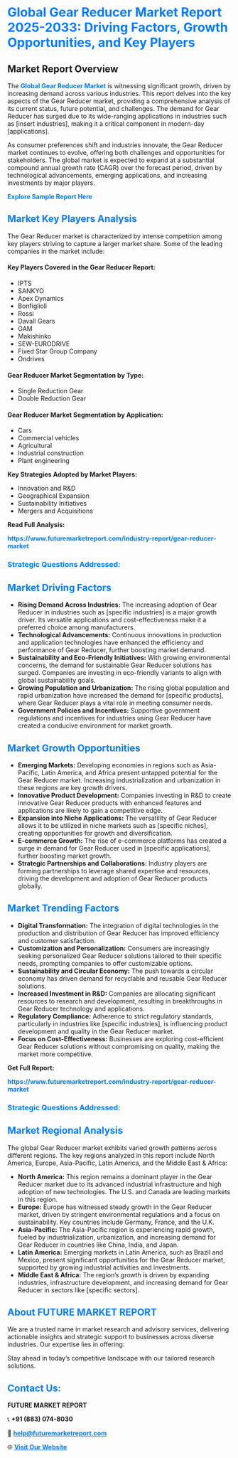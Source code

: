 <h1 style="color: #007BFF;">Global Gear Reducer Market Report 2025-2033: Driving Factors, Growth Opportunities, and Key Players</h1>

<section id="overview">
<h2>Market Report Overview</h2>
<p>The <a href="https://www.futuremarketreport.com/industry-report/gear-reducer-market" style="color: #007BFF; text-decoration: none;"><strong>Global Gear Reducer Market</strong></a> is witnessing significant growth, driven by increasing demand across various industries. This report delves into the key aspects of the Gear Reducer market, providing a comprehensive analysis of its current status, future potential, and challenges. The demand for Gear Reducer has surged due to its wide-ranging applications in industries such as [insert industries], making it a critical component in modern-day [applications].</p>
<p>As consumer preferences shift and industries innovate, the Gear Reducer market continues to evolve, offering both challenges and opportunities for stakeholders. The global market is expected to expand at a substantial compound annual growth rate (CAGR) over the forecast period, driven by technological advancements, emerging applications, and increasing investments by major players.</p>
</section>

<section id="overview">
<p><a href="https://www.futuremarketreport.com/request-sample/reportId=64280" style="color: #007BFF; text-decoration: none;"><strong>Explore Sample Report Here</strong></a></p>
</section>

<section id="key-players">
<h2 style="color: #007BFF;">Market Key Players Analysis</h2>
<p>The Gear Reducer market is characterized by intense competition among key players striving to capture a larger market share. Some of the leading companies in the market include:</p>
<h4>Key Players Covered in the Gear Reducer Report:</h4>
<ul><li>IPTS</li><li>SANKYO</li><li>Apex Dynamics</li><li>Bonfiglioli</li><li>Rossi</li><li>Davall Gears</li><li>GAM</li><li>Makishinko</li><li>SEW-EURODRIVE</li><li>Fixed Star Group Company</li><li>Ondrives</li></ul>
<h4>Gear Reducer Market Segmentation by Type:</h4>
<ul><li>Single Reduction Gear</li><li>Double Reduction Gear</li></ul>

<h4>Gear Reducer Market Segmentation by Application:</h4>
<ul><li>Cars</li><li>Commercial vehicles</li><li>Agricultural</li><li>Industrial construction</li><li>Plant engineering</li></ul>
<p><strong>Key Strategies Adopted by Market Players:</strong></p>
<ul>
<li>Innovation and R&D</li>
<li>Geographical Expansion</li>
<li>Sustainability Initiatives</li>
<li>Mergers and Acquisitions</li>
</ul>
</section>

<section>
<p><strong>Read Full Analysis: </strong></p><a href="https://www.futuremarketreport.com/industry-report/gear-reducer-market" style="color: #007BFF; text-decoration: none;"><strong>https://www.futuremarketreport.com/industry-report/gear-reducer-market</strong></a>
<h3 style="color: #007BFF;">Strategic Questions Addressed:</h3>
</section>

<section id="driving-factors">
<h2 style="color: #007BFF;">Market Driving Factors</h2>
<ul>
<li><strong>Rising Demand Across Industries:</strong> The increasing adoption of Gear Reducer in industries such as [specific industries] is a major growth driver. Its versatile applications and cost-effectiveness make it a preferred choice among manufacturers.</li>
<li><strong>Technological Advancements:</strong> Continuous innovations in production and application technologies have enhanced the efficiency and performance of Gear Reducer, further boosting market demand.</li>
<li><strong>Sustainability and Eco-Friendly Initiatives:</strong> With growing environmental concerns, the demand for sustainable Gear Reducer solutions has surged. Companies are investing in eco-friendly variants to align with global sustainability goals.</li>
<li><strong>Growing Population and Urbanization:</strong> The rising global population and rapid urbanization have increased the demand for [specific products], where Gear Reducer plays a vital role in meeting consumer needs.</li>
<li><strong>Government Policies and Incentives:</strong> Supportive government regulations and incentives for industries using Gear Reducer have created a conducive environment for market growth.</li>
</ul>
</section>

<section id="growth-opportunities">
<h2 style="color: #007BFF;">Market Growth Opportunities</h2>
<ul>
<li><strong>Emerging Markets:</strong> Developing economies in regions such as Asia-Pacific, Latin America, and Africa present untapped potential for the Gear Reducer market. Increasing industrialization and urbanization in these regions are key growth drivers.</li>
<li><strong>Innovative Product Development:</strong> Companies investing in R&D to create innovative Gear Reducer products with enhanced features and applications are likely to gain a competitive edge.</li>
<li><strong>Expansion into Niche Applications:</strong> The versatility of Gear Reducer allows it to be utilized in niche markets such as [specific niches], creating opportunities for growth and diversification.</li>
<li><strong>E-commerce Growth:</strong> The rise of e-commerce platforms has created a surge in demand for Gear Reducer used in [specific applications], further boosting market growth.</li>
<li><strong>Strategic Partnerships and Collaborations:</strong> Industry players are forming partnerships to leverage shared expertise and resources, driving the development and adoption of Gear Reducer products globally.</li>
</ul>
</section>

<section id="trending-factors">
<h2 style="color: #007BFF;">Market Trending Factors</h2>
<ul>
<li><strong>Digital Transformation:</strong> The integration of digital technologies in the production and distribution of Gear Reducer has improved efficiency and customer satisfaction.</li>
<li><strong>Customization and Personalization:</strong> Consumers are increasingly seeking personalized Gear Reducer solutions tailored to their specific needs, prompting companies to offer customizable options.</li>
<li><strong>Sustainability and Circular Economy:</strong> The push towards a circular economy has driven demand for recyclable and reusable Gear Reducer solutions.</li>
<li><strong>Increased Investment in R&D:</strong> Companies are allocating significant resources to research and development, resulting in breakthroughs in Gear Reducer technology and applications.</li>
<li><strong>Regulatory Compliance:</strong> Adherence to strict regulatory standards, particularly in industries like [specific industries], is influencing product development and quality in the Gear Reducer market.</li>
<li><strong>Focus on Cost-Effectiveness:</strong> Businesses are exploring cost-efficient Gear Reducer solutions without compromising on quality, making the market more competitive.</li>
</ul>
</section>

<section>
<p><strong>Get Full Report: </strong></p><a href="https://www.futuremarketreport.com/industry-report/gear-reducer-market" style="color: #007BFF; text-decoration: none;"><strong>https://www.futuremarketreport.com/industry-report/gear-reducer-market</strong></a>
<h3 style="color: #007BFF;">Strategic Questions Addressed:</h3>
</section>


<section id="regional-analysis">
<h2 style="color: #007BFF;">Market Regional Analysis</h2>
<p>The global Gear Reducer market exhibits varied growth patterns across different regions. The key regions analyzed in this report include North America, Europe, Asia-Pacific, Latin America, and the Middle East & Africa:</p>
<ul>
<li><strong>North America:</strong> This region remains a dominant player in the Gear Reducer market due to its advanced industrial infrastructure and high adoption of new technologies. The U.S. and Canada are leading markets in this region.</li>
<li><strong>Europe:</strong> Europe has witnessed steady growth in the Gear Reducer market, driven by stringent environmental regulations and a focus on sustainability. Key countries include Germany, France, and the U.K.</li>
<li><strong>Asia-Pacific:</strong> The Asia-Pacific region is experiencing rapid growth, fueled by industrialization, urbanization, and increasing demand for Gear Reducer in countries like China, India, and Japan.</li>
<li><strong>Latin America:</strong> Emerging markets in Latin America, such as Brazil and Mexico, present significant opportunities for the Gear Reducer market, supported by growing industrial activities and investments.</li>
<li><strong>Middle East & Africa:</strong> The region’s growth is driven by expanding industries, infrastructure development, and increasing demand for Gear Reducer in sectors like [specific sectors].</li>
</ul>
</section>

<footer>
<h2 style="color: #007BFF;">About FUTURE MARKET REPORT</h2>
<p>We are a trusted name in market research and advisory services, delivering actionable insights and strategic support to businesses across diverse industries. Our expertise lies in offering:</p>

<p>Stay ahead in today’s competitive landscape with our tailored research solutions.</p>

<h2 style="color: #007BFF;">Contact Us:</h2>
<p><strong>FUTURE MARKET REPORT</strong></p>
<p>📞 <strong>+91 (883) 074-8030</strong></p>
<p>📧 <strong><a href="mailto:help@futuremarketreport.com" style="color: #007BFF;">help@futuremarketreport.com</a></strong></p>
<p>🌐 <strong><a href="https://www.futuremarketreport.com/" style="color: #007BFF;">Visit Our Website</a></strong></p>
</footer>